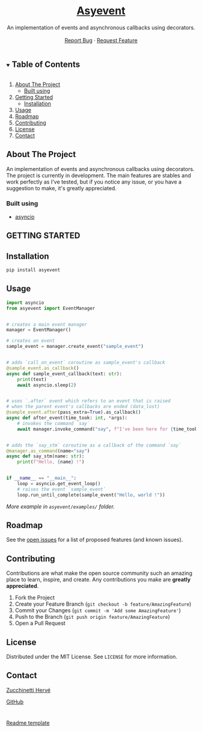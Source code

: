<!-- PROJECT LOGO -->
<br />
<p align="center">
  <a href="https://github.com/HerveZu/asyevent">
    <h1 align="center">Asyevent</h1>
  </a>

  <p align="center">
    An implementation of events and asynchronous callbacks using decorators.
    <br />
    <br />
    <a href="https://github.com/HerveZu/asyevent/issues">Report Bug</a>
    ·
    <a href="https://github.com/HerveZu/asyevent/issues">Request Feature</a>
  </p>
</p>



<!-- TABLE OF CONTENTS -->
<details open="open">
  <summary><h2 style="display: inline-block">Table of Contents</h2></summary>
  <ol>
    <li>
      <a href="#about-the-project">About The Project</a>
      <ul>
        <li><a href="#built-using">Built using</a></li>
      </ul>
    </li>
    <li>
      <a href="#getting-started">Getting Started</a>
      <ul>
        <li><a href="#installation">Installation</a></li>
      </ul>
    </li>
    <li><a href="#usage">Usage</a></li>
    <li><a href="#roadmap">Roadmap</a></li>
    <li><a href="#contributing">Contributing</a></li>
    <li><a href="#license">License</a></li>
    <li><a href="#contact">Contact</a></li>
  </ol>
</details>



<!-- ABOUT THE PROJECT -->
## About The Project

An implementation of events and asynchronous callbacks using decorators.
The project is currently in development. 
The main features are stables and work perfectly as I've tested,
but if you notice any issue, or you have a suggestion to make, it's 
greatly appreciated.

### Built using

* [asyncio](https://github.com/python/asyncio/tree/master)



<!-- GETTING STARTED -->
## GETTING STARTED

## Installation
```sh
pip install asyevent
```



<!-- USAGE EXAMPLES -->
## Usage

```py
import asyncio
from asyevent import EventManager


# creates a main event manager
manager = EventManager()

# creates an event
sample_event = manager.create_event("sample_event")


# adds `call_on_event` coroutine as sample_event's callback
@sample_event.as_callback()
async def sample_event_callback(text: str):
    print(text)
    await asyncio.sleep(2)


# uses `.after` event which refers to an event that is raised
# when the parent event's callbacks are ended (data_lost)
@sample_event.after(pass_extra=True).as_callback()
async def after_event(time_took: int, *args):
    # invokes the command `say`
    await manager.invoke_command("say", f"I've been here for {time_took} seconds")


# adds the `say_stm` coroutine as a callback of the command `say`
@manager.as_command(name="say")
async def say_stm(name: str):
    print(f"Hello, {name} !")


if __name__ == "__main__":
    loop = asyncio.get_event_loop()
    # raises the event `sample_event`
    loop.run_until_complete(sample_event("Hello, world !"))

```
_More example in `asyevent/examples/` folder._


<!-- ROADMAP -->
## Roadmap

See the [open issues](https://github.com/HerveZu/asyevent/issues) for a list of proposed features (and known issues).



<!-- CONTRIBUTING -->
## Contributing

Contributions are what make the open source community such an amazing place to learn, inspire, and create. Any contributions you make are **greatly appreciated**.

1. Fork the Project
2. Create your Feature Branch (`git checkout -b feature/AmazingFeature`)
3. Commit your Changes (`git commit -m 'Add some AmazingFeature'`)
4. Push to the Branch (`git push origin feature/AmazingFeature`)
5. Open a Pull Request



<!-- LICENSE -->
## License

Distributed under the MIT License. See `LICENSE` for more information.



<!-- CONTACT -->
## Contact

[Zucchinetti Hervé](mailto:herve.zucchinetti@gmail.com)

[GitHub](https://github.com/HerveZu/asyevent)

#
[Readme template](https://github.com/othneildrew/Best-README-Template)